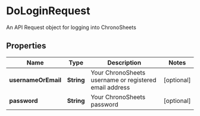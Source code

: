 

# DoLoginRequest

An API Request object for logging into ChronoSheets
## Properties

Name | Type | Description | Notes
------------ | ------------- | ------------- | -------------
**usernameOrEmail** | **String** | Your ChronoSheets username or registered email address |  [optional]
**password** | **String** | Your ChronoSheets password |  [optional]



